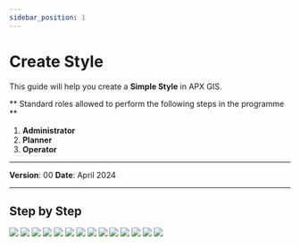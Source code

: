 ```yaml
---
sidebar_position: 1
---
```


# Create Style

This guide will help you create a **Simple Style** in APX GIS.

** Standard roles allowed to perform the following steps in the programme **

1.	**Administrator**
2.	**Planner**
3.	**Operator**

------------

**Version**: 00
**Date**: April 2024

------------
## **Step by Step**

![](/img/9.Styles/SimpleStly-create01.png)
![](/img/9.Styles/SimpleStly-create02.png)
![](/img/9.Styles/SimpleStly-create03.png)
![](/img/9.Styles/SimpleStly-create04.png)
![](/img/9.Styles/SimpleStly-create05.png)
![](/img/9.Styles/SimpleStly-create06.png)
![](/img/9.Styles/SimpleStly-create07.png)
![](/img/9.Styles/SimpleStly-create08.png)
![](/img/9.Styles/SimpleStly-create09.png)
![](/img/9.Styles/SimpleStly-create10.png)
![](/img/9.Styles/SimpleStly-create11.png)
![](/img/9.Styles/SimpleStly-create12.png)
![](/img/9.Styles/SimpleStly-create013.png)
![](/img/9.Styles/SimpleStly-create14.png)
